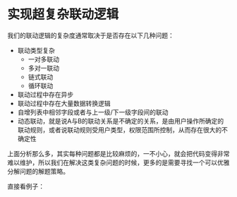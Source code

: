 # 实现超复杂联动逻辑

我们的联动逻辑的复杂度通常取决于是否存在以下几种问题：
- 联动类型复杂
  - 一对多联动
  - 多对一联动
  - 链式联动
  - 循环联动
- 联动过程中存在异步
- 联动过程中存在大量数据转换逻辑
- 自增列表中相邻字段或者与上一级/下一级字段间的联动
- 动态联动，就是说A与B的联动关系是不确定的关系，是由用户操作所确定的联动规则，或者说联动规则受用户类型，权限范围所控制，从而存在很大的不确定性

上面分析那么多，其实每种问题都是比较麻烦的，一不小心，就会把代码变得非常难以维护，所以我们在解决这类复杂问题的时候，更多的是需要寻找一个可以优雅分解问题的解题策略。

直接看例子：

